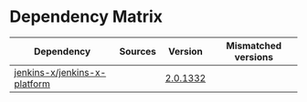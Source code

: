 # Dependency Matrix

Dependency | Sources | Version | Mismatched versions
---------- | ------- | ------- | -------------------
[jenkins-x/jenkins-x-platform](https://github.com/jenkins-x/jenkins-x-platform.git) |  | [2.0.1332](https://github.com/jenkins-x/jenkins-x-platform/releases/tag/v2.0.1332) | 

